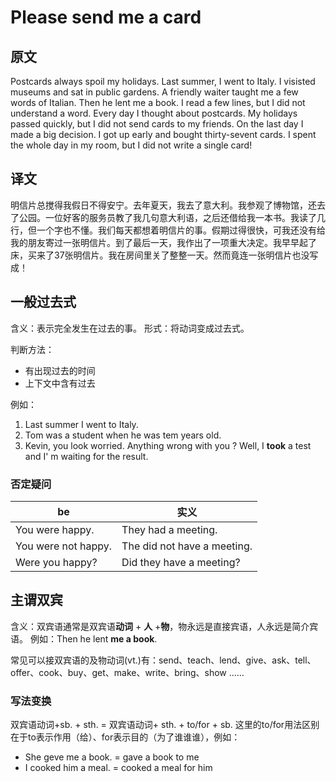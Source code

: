 # Please send me a card

## 原文

Postcards always spoil my holidays. Last summer, I went to Italy. I visisted museums and sat in public gardens. A friendly waiter taught me a few words of Italian. Then he lent me a book. I read a few lines, but I did not understand a word. Every day I thought about postcards. My holidays passed quickly, but I did not send cards to my friends. On the last day I made a big decision. I got up early and bought thirty-sevent cards. I spent the whole day in my room, but I did not write a single card!

## 译文

明信片总搅得我假日不得安宁。去年夏天，我去了意大利。我参观了博物馆，还去了公园。一位好客的服务员教了我几句意大利语，之后还借给我一本书。我读了几行，但一个字也不懂。我们每天都想着明信片的事。假期过得很快，可我还没有给我的朋友寄过一张明信片。到了最后一天，我作出了一项重大决定。我早早起了床，买来了37张明信片。我在房间里关了整整一天。然而竟连一张明信片也没写成！

## 一般过去式

含义：表示完全发生在过去的事。
形式：将动词变成过去式。

判断方法：

- 有出现过去的时间
- 上下文中含有过去

例如：

1. Last summer I went to Italy.
2. Tom was a student when he was tem years old.
3. Kevin, you look worried. Anything wrong with you ? Well, I **took** a test and I' m waiting for the result.

### 否定疑问

| be                  | 实义                          |
| ------------------- | --------------------------- |
| You were happy.     | They had a meeting.         |
| You were not happy. | The did not have a meeting. |
| Were you happy?     | Did they have a meeting?    |

## 主谓双宾

含义：双宾语通常是双宾语**动词** + **人** +**物**，物永远是直接宾语，人永远是简介宾语。
例如：Then he lent **me a book**.

常见可以接双宾语的及物动词(vt.)有：send、teach、lend、give、ask、tell、offer、cook、buy、get、make、write、bring、show ……

### 写法变换

双宾语动词+sb. + sth. = 双宾语动词+ sth. + to/for + sb.
这里的to/for用法区别在于to表示作用（给）、for表示目的（为了谁谁谁），例如：

- She geve me a book. = gave a book to me
- I cooked him a meal. = cooked a meal for him
